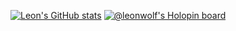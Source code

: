 [![Leon's GitHub stats](https://github-readme-stats.vercel.app/api?username=leon-wolf)](https://github.com/anuraghazra/github-readme-stats)
[![@leonwolf's Holopin board](https://holopin.io/api/user/board?user=leonwolf)](https://holopin.io/@leonwolf)
